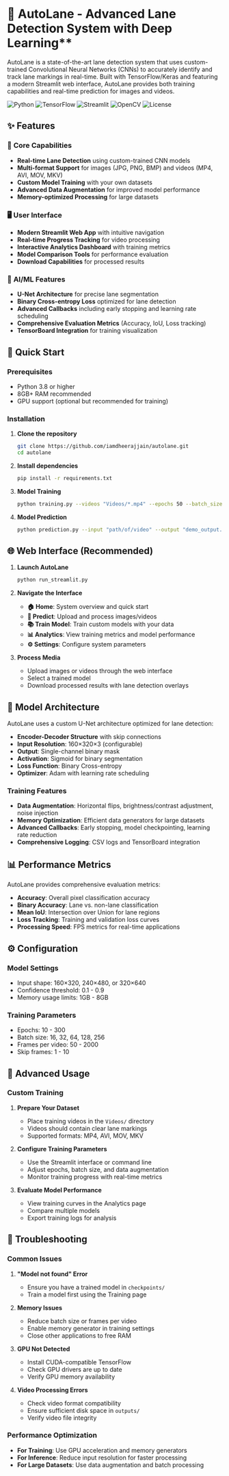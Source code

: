# 🚗 AutoLane - Advanced Lane Detection System with Deep Learning**

AutoLane is a state-of-the-art lane detection system that uses custom-trained Convolutional Neural Networks (CNNs) to accurately identify and track lane markings in real-time. Built with TensorFlow/Keras and featuring a modern Streamlit web interface, AutoLane provides both training capabilities and real-time prediction for images and videos.

![Python](https://img.shields.io/badge/Python-3.8+-blue.svg)
![TensorFlow](https://img.shields.io/badge/TensorFlow-2.13.0-orange.svg)
![Streamlit](https://img.shields.io/badge/Streamlit-1.40.1-red.svg)
![OpenCV](https://img.shields.io/badge/OpenCV-4.8.1-green.svg)
![License](https://img.shields.io/badge/License-MIT-yellow.svg)

## ✨ Features

### 🎯 **Core Capabilities**

- **Real-time Lane Detection** using custom-trained CNN models
- **Multi-format Support** for images (JPG, PNG, BMP) and videos (MP4, AVI, MOV, MKV)
- **Custom Model Training** with your own datasets
- **Advanced Data Augmentation** for improved model performance
- **Memory-optimized Processing** for large datasets

### 🖥️ **User Interface**

- **Modern Streamlit Web App** with intuitive navigation
- **Real-time Progress Tracking** for video processing
- **Interactive Analytics Dashboard** with training metrics
- **Model Comparison Tools** for performance evaluation
- **Download Capabilities** for processed results

### 🧠 **AI/ML Features**

- **U-Net Architecture** for precise lane segmentation
- **Binary Cross-entropy Loss** optimized for lane detection
- **Advanced Callbacks** including early stopping and learning rate scheduling
- **Comprehensive Evaluation Metrics** (Accuracy, IoU, Loss tracking)
- **TensorBoard Integration** for training visualization

## 🚀 Quick Start

### Prerequisites

- Python 3.8 or higher
- 8GB+ RAM recommended
- GPU support (optional but recommended for training)

### Installation

1. **Clone the repository**

   ```bash
   git clone https://github.com/iamdheerajjain/autolane.git
   cd autolane
   ```

2. **Install dependencies**

   ```bash
   pip install -r requirements.txt

3. **Model Training**

   ```bash
   python training.py --videos "Videos/*.mp4" --epochs 50 --batch_size 8 --frames_per_video 100 --augment --use_generator
   ```

4. **Model Prediction**

   ```bash
   python prediction.py --input "path/of/video" --output "demo_output.mp4" --model "checkpoints/custom_lane_model_best.h5"
   ```

## 🌐 **Web Interface (Recommended)**

1. **Launch AutoLane**

   ```bash
   python run_streamlit.py
   ```

2. **Navigate the Interface**

   - **🏠 Home**: System overview and quick start
   - **🎯 Predict**: Upload and process images/videos
   - **📚 Train Model**: Train custom models with your data
   - **📊 Analytics**: View training metrics and model performance
   - **⚙️ Settings**: Configure system parameters

3. **Process Media**
   - Upload images or videos through the web interface
   - Select a trained model
   - Download processed results with lane detection overlays


## 🧠 Model Architecture

AutoLane uses a custom U-Net architecture optimized for lane detection:

- **Encoder-Decoder Structure** with skip connections
- **Input Resolution**: 160×320×3 (configurable)
- **Output**: Single-channel binary mask
- **Activation**: Sigmoid for binary segmentation
- **Loss Function**: Binary Cross-entropy
- **Optimizer**: Adam with learning rate scheduling

### **Training Features**

- **Data Augmentation**: Horizontal flips, brightness/contrast adjustment, noise injection
- **Memory Optimization**: Efficient data generators for large datasets
- **Advanced Callbacks**: Early stopping, model checkpointing, learning rate reduction
- **Comprehensive Logging**: CSV logs and TensorBoard integration

## 📊 Performance Metrics

AutoLane provides comprehensive evaluation metrics:

- **Accuracy**: Overall pixel classification accuracy
- **Binary Accuracy**: Lane vs. non-lane classification
- **Mean IoU**: Intersection over Union for lane regions
- **Loss Tracking**: Training and validation loss curves
- **Processing Speed**: FPS metrics for real-time applications

## ⚙️ Configuration

### **Model Settings**

- Input shape: 160×320, 240×480, or 320×640
- Confidence threshold: 0.1 - 0.9
- Memory usage limits: 1GB - 8GB

### **Training Parameters**

- Epochs: 10 - 300
- Batch size: 16, 32, 64, 128, 256
- Frames per video: 50 - 2000
- Skip frames: 1 - 10

## 🔧 Advanced Usage

### **Custom Training**

1. **Prepare Your Dataset**

   - Place training videos in the `Videos/` directory
   - Videos should contain clear lane markings
   - Supported formats: MP4, AVI, MOV, MKV

2. **Configure Training Parameters**

   - Use the Streamlit interface or command line
   - Adjust epochs, batch size, and data augmentation
   - Monitor training progress with real-time metrics

3. **Evaluate Model Performance**
   - View training curves in the Analytics page
   - Compare multiple models
   - Export training logs for analysis


## 🐛 Troubleshooting

### **Common Issues**

1. **"Model not found" Error**

   - Ensure you have a trained model in `checkpoints/`
   - Train a model first using the Training page

2. **Memory Issues**

   - Reduce batch size or frames per video
   - Enable memory generator in training settings
   - Close other applications to free RAM

3. **GPU Not Detected**

   - Install CUDA-compatible TensorFlow
   - Check GPU drivers are up to date
   - Verify GPU memory availability

4. **Video Processing Errors**
   - Check video format compatibility
   - Ensure sufficient disk space in `outputs/`
   - Verify video file integrity

### **Performance Optimization**

- **For Training**: Use GPU acceleration and memory generators
- **For Inference**: Reduce input resolution for faster processing
- **For Large Datasets**: Use data augmentation and batch processing
